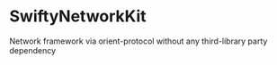 # SwiftyNetworkKit
Network framework via orient-protocol without any third-library party dependency 
